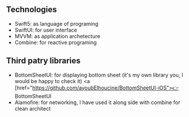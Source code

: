 ## Technologies
* Swift5: as language of programing
* SwiftUI: for user interface
* MVVM: as application archetecture
* Combine: for reactive programing

## Third patry libraries
* BottomSheetUI: for displaying bottom sheet (it's my own library you, I would be happy to check it) <a [href="https://github.com/ayoubElhoucine/BottomSheetUI-iOS">👉 BottomSheetUI </a>
* Alamofire: for networking, I have used it along side with combine for clean architect
